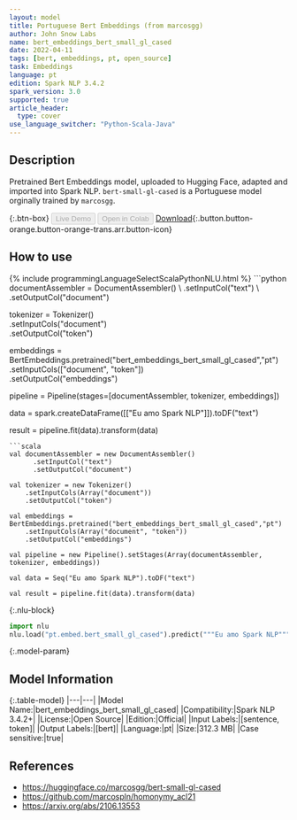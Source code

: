 ```yaml
---
layout: model
title: Portuguese Bert Embeddings (from marcosgg)
author: John Snow Labs
name: bert_embeddings_bert_small_gl_cased
date: 2022-04-11
tags: [bert, embeddings, pt, open_source]
task: Embeddings
language: pt
edition: Spark NLP 3.4.2
spark_version: 3.0
supported: true
article_header:
  type: cover
use_language_switcher: "Python-Scala-Java"
---
```


## Description

Pretrained Bert Embeddings model, uploaded to Hugging Face, adapted and imported into Spark NLP. `bert-small-gl-cased` is a Portuguese model orginally trained by `marcosgg`.

{:.btn-box}
<button class="button button-orange" disabled>Live Demo</button>
<button class="button button-orange" disabled>Open in Colab</button>
[Download](https://s3.amazonaws.com/auxdata.johnsnowlabs.com/public/models/bert_embeddings_bert_small_gl_cased_pt_3.4.2_3.0_1649674068652.zip){:.button.button-orange.button-orange-trans.arr.button-icon}

## How to use



<div class="tabs-box" markdown="1">
{% include programmingLanguageSelectScalaPythonNLU.html %}
```python
documentAssembler = DocumentAssembler() \
    .setInputCol("text") \
    .setOutputCol("document")

tokenizer = Tokenizer() \
    .setInputCols("document") \
    .setOutputCol("token")
  
embeddings = BertEmbeddings.pretrained("bert_embeddings_bert_small_gl_cased","pt") \
    .setInputCols(["document", "token"]) \
    .setOutputCol("embeddings")
    
pipeline = Pipeline(stages=[documentAssembler, tokenizer, embeddings])

data = spark.createDataFrame([["Eu amo Spark NLP"]]).toDF("text")

result = pipeline.fit(data).transform(data)
```
```scala
val documentAssembler = new DocumentAssembler() 
      .setInputCol("text") 
      .setOutputCol("document")
 
val tokenizer = new Tokenizer() 
    .setInputCols(Array("document"))
    .setOutputCol("token")

val embeddings = BertEmbeddings.pretrained("bert_embeddings_bert_small_gl_cased","pt") 
    .setInputCols(Array("document", "token")) 
    .setOutputCol("embeddings")

val pipeline = new Pipeline().setStages(Array(documentAssembler, tokenizer, embeddings))

val data = Seq("Eu amo Spark NLP").toDF("text")

val result = pipeline.fit(data).transform(data)
```


{:.nlu-block}
```python
import nlu
nlu.load("pt.embed.bert_small_gl_cased").predict("""Eu amo Spark NLP""")
```

</div>

{:.model-param}
## Model Information

{:.table-model}
|---|---|
|Model Name:|bert_embeddings_bert_small_gl_cased|
|Compatibility:|Spark NLP 3.4.2+|
|License:|Open Source|
|Edition:|Official|
|Input Labels:|[sentence, token]|
|Output Labels:|[bert]|
|Language:|pt|
|Size:|312.3 MB|
|Case sensitive:|true|

## References

- https://huggingface.co/marcosgg/bert-small-gl-cased
- https://github.com/marcospln/homonymy_acl21
- https://arxiv.org/abs/2106.13553